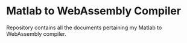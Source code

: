 # Matlab to WebAssembly Compiler

Repository contains all the documents pertaining my Matlab to WebAssembly
compiler.

